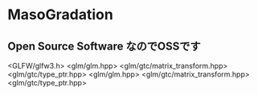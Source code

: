 # MasoGradation

## Open Source Software なのでOSSです

<GLFW/glfw3.h>
<glm/glm.hpp>
<glm/gtc/matrix_transform.hpp>
<glm/gtc/type_ptr.hpp>
<glm/glm.hpp>
<glm/gtc/matrix_transform.hpp>
<glm/gtc/type_ptr.hpp>
